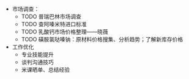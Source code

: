 - 市场调查：
	- TODO 普瑞巴林市场调查
	- TODO 查阿嗪米特进口标准
	- TODO 乳酸钙市场价格整理——晓薇
	- TODO 磺胺氯哒嗪钠：原材料价格搜集、分析趋势；了解新库存价格
- 工作优化
	- 专业技能提升
	- 谈判沟通技巧
	- 米课晒单、总结经验